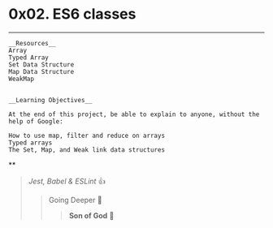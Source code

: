 # 0x02. ES6 classes
***

    __Resources__
    Array
    Typed Array
    Set Data Structure
    Map Data Structure
    WeakMap


    __Learning Objectives__

    At the end of this project, be able to explain to anyone, without the help of Google:

    How to use map, filter and reduce on arrays
    Typed arrays
    The Set, Map, and Weak link data structures

**
> _Jest, Babel & ESLint_ :+1:
>> Going Deeper :muscle:
>>> __Son of God__ :clap:
